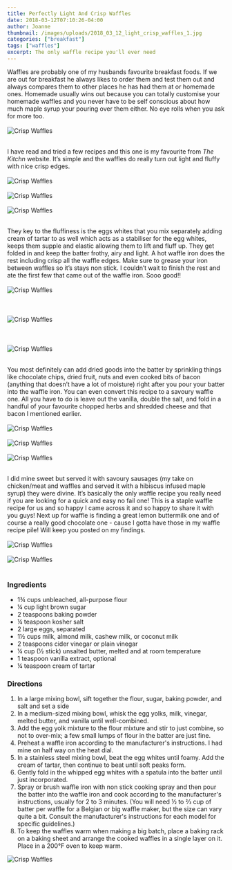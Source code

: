 ```yaml
---
title: Perfectly Light And Crisp Waffles
date: 2018-03-12T07:10:26-04:00
author: Joanne
thumbnail: /images/uploads/2018_03_12_light_crisp_waffles_1.jpg
categories: ["breakfast"]
tags: ["waffles"]
excerpt: The only waffle recipe you'll ever need
---
```


Waffles are probably one of my husbands favourite breakfast foods. If we are out for breakfast he always likes to order them and test them out and always compares them to other places he has had them at or homemade ones. Homemade usually wins out because you can totally customise your homemade waffles and you never have to be self conscious about how much maple syrup your pouring over them either.  No eye rolls when you ask for more too.
</br>
</br>
![Crisp Waffles](/images/uploads/2018_03_12_light_crisp_waffles_2.jpg)
</br>
</br>

I have read and tried a few recipes and this one is my favourite from _The Kitchn_ website. It’s simple and the waffles do really turn out light and fluffy with nice crisp edges.
</br>
</br>
![Crisp Waffles](/images/uploads/2018_03_12_light_crisp_waffles_3.jpg)
</br>
</br>
![Crisp Waffles](/images/uploads/2018_03_12_light_crisp_waffles_4.jpg)
</br>
</br>
![Crisp Waffles](/images/uploads/2018_03_12_light_crisp_waffles_5.jpg)
</br>
</br>

They key to the fluffiness is the eggs whites that you mix separately adding cream of tartar to as well which acts as a stabiliser for the egg whites, keeps them supple and elastic allowing them to lift and fluff up. They get folded in and keep the batter frothy, airy and light. A hot waffle iron does the rest including crisp all the waffle edges. Make sure to grease your iron between waffles so it’s stays non stick.  I couldn’t wait to finish the rest and ate the first few that came out of the waffle iron. Sooo good!!
</br>
</br>
![Crisp Waffles](/images/uploads/2018_03_12_light_crisp_waffles_6.jpg)
</br>
</br>
</br>
</br>
![Crisp Waffles](/images/uploads/2018_03_12_light_crisp_waffles_7.jpg)
</br>
</br>
</br>
</br>
![Crisp Waffles](/images/uploads/2018_03_12_light_crisp_waffles_8.jpg)
</br>
</br>

You most definitely can add dried goods into the batter by sprinkling things like chocolate chips, dried fruit, nuts and even cooked bits of bacon (anything that doesn’t have a lot of moisture) right after you pour your batter into the waffle iron. You can even convert this recipe to a savoury waffle one.  All you have to do is leave out the vanilla, double the salt, and fold in a handful of your favourite chopped herbs and shredded cheese and that bacon I mentioned earlier.
</br>
</br>
![Crisp Waffles](/images/uploads/2018_03_12_light_crisp_waffles_9.jpg)
</br>
</br>
![Crisp Waffles](/images/uploads/2018_03_12_light_crisp_waffles_10.jpg)
</br>
</br>
![Crisp Waffles](/images/uploads/2018_03_12_light_crisp_waffles_11.jpg)
</br>
</br>

I did mine sweet but served it with savoury sausages (my take on chicken/meat and waffles and served it with a hibiscus infused maple syrup) they were divine. It’s basically the only waffle recipe you really need if you are looking for a quick and easy no fail one! This is a staple waffle  recipe for us and so happy I came across it and so happy to share it with you guys! Next up for waffle is finding a great lemon buttermilk one and of course a really good chocolate one - cause I gotta have those in my waffle recipe pile! Will keep you posted on my findings.
</br>
</br>
![Crisp Waffles](/images/uploads/2018_03_12_light_crisp_waffles_12.jpg)
</br>
</br>
![Crisp Waffles](/images/uploads/2018_03_12_light_crisp_waffles_13.jpg)
</br>
</br>

### Ingredients

* 1&frac34; cups unbleached, all-purpose flour
* &frac14; cup light brown sugar
* 2 teaspoons baking powder
* &frac14; teaspoon kosher salt
* 2 large eggs, separated
* 1&frac12; cups milk, almond milk, cashew milk, or coconut milk
* 2 teaspoons cider vinegar or plain vinegar
* &frac14; cup (&frac12; stick) unsalted butter, melted and at room temperature
* 1 teaspoon vanilla extract, optional
* &frac14; teaspoon cream of tartar

### Directions 

1. In a large mixing bowl, sift together the flour, sugar, baking powder, and salt and set a side
1.  In a medium-sized mixing bowl, whisk the egg yolks, milk, vinegar, melted butter, and vanilla until well-combined. 
2. Add the egg yolk mixture to the flour mixture and stir to just combine, so not to over-mix; a few small lumps of flour in the batter are just fine. 
3. Preheat a waffle iron according to the manufacturer's instructions. I had mine on half way on the heat dial. 
4. In a stainless steel mixing bowl, beat the egg whites until foamy. Add the cream of tartar, then continue to beat until soft peaks form.
5. Gently fold in the whipped egg whites with a spatula into the batter until just incorporated.
6. Spray or brush waffle iron with non stick cooking spray and then pour the batter into the waffle iron and cook according to the manufacturer's instructions, usually for 2 to 3 minutes. (You will need &frac12; to &frac23; cup of batter per waffle for a Belgian or big waffle maker, but the size can vary quite a bit. Consult the manufacturer's instructions for each model for specific guidelines.)
7. To keep the waffles warm when making a big batch, place a baking rack on a baking sheet and arrange the cooked waffles in a single layer on it. Place in a 200°F oven to keep warm.  


![Crisp Waffles](/images/uploads/2018_03_12_light_crisp_waffles_14.jpg)
